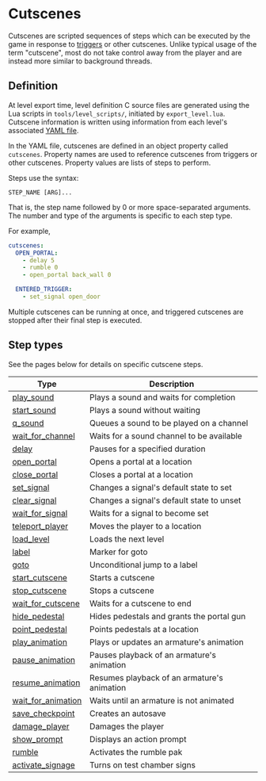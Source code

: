 # Cutscenes

Cutscenes are scripted sequences of steps which can be executed by the game
in response to [triggers](../level_objects/trigger.md) or other cutscenes. Unlike
typical usage of the term "cutscene", most do not take control away from the
player and are instead more similar to background threads.

## Definition

At level export time, level definition C source files are generated using the
Lua scripts in `tools/level_scripts/`, initiated by `export_level.lua`. Cutscene
information is written using information from each level's associated
[YAML file](../file_formats.md#levels).

In the YAML file, cutscenes are defined in an object property called `cutscenes`.
Property names are used to reference cutscenes from triggers or other cutscenes.
Property values are lists of steps to perform.

Steps use the syntax:
```
STEP_NAME [ARG]...
```

That is, the step name followed by 0 or more space-separated arguments. The
number and type of the arguments is specific to each step type.

For example,
```yaml
cutscenes:
  OPEN_PORTAL:
    - delay 5
    - rumble 0
    - open_portal back_wall 0

  ENTERED_TRIGGER:
    - set_signal open_door
```

Multiple cutscenes can be running at once, and triggered cutscenes are stopped
after their final step is executed.

## Step types

See the pages below for details on specific cutscene steps.

| Type                                          | Description                                 |
| --------------------------------------------- | ------------------------------------------- |
| [play_sound](./play_sound.md)                 | Plays a sound and waits for completion      |
| [start_sound](./start_sound.md)               | Plays a sound without waiting               |
| [q_sound](./q_sound.md)                       | Queues a sound to be played on a channel    |
| [wait_for_channel](./wait_for_channel.md)     | Waits for a sound channel to be available   |
| [delay](./delay.md)                           | Pauses for a specified duration             |
| [open_portal](./open_portal.md)               | Opens a portal at a location                |
| [close_portal](./close_portal.md)             | Closes a portal at a location               |
| [set_signal](./set_signal.md)                 | Changes a signal's default state to set     |
| [clear_signal](./clear_signal.md)             | Changes a signal's default state to unset   |
| [wait_for_signal](./wait_for_signal.md)       | Waits for a signal to become set            |
| [teleport_player](./teleport_player.md)       | Moves the player to a location              |
| [load_level](./load_level.md)                 | Loads the next level                        |
| [label](./label.md)                           | Marker for goto                             |
| [goto](./goto.md)                             | Unconditional jump to a label               |
| [start_cutscene](./start_cutscene.md)         | Starts a cutscene                           |
| [stop_cutscene](./stop_cutscene.md)           | Stops a cutscene                            |
| [wait_for_cutscene](./wait_for_cutscene.md)   | Waits for a cutscene to end                 |
| [hide_pedestal](./hide_pedestal.md)           | Hides pedestals and grants the portal gun   |
| [point_pedestal](./point_pedestal.md)         | Points pedestals at a location              |
| [play_animation](./play_animation.md)         | Plays or updates an armature's animation    |
| [pause_animation](./pause_animation.md)       | Pauses playback of an armature's animation  |
| [resume_animation](./resume_animation.md)     | Resumes playback of an armature's animation |
| [wait_for_animation](./wait_for_animation.md) | Waits until an armature is not animated     |
| [save_checkpoint](./save_checkpoint.md)       | Creates an autosave                         |
| [damage_player](./damage_player.md)           | Damages the player                          |
| [show_prompt](./show_prompt.md)               | Displays an action prompt                   |
| [rumble](./rumble.md)                         | Activates the rumble pak                    |
| [activate_signage](./activate_signage.md)     | Turns on test chamber signs                 |

